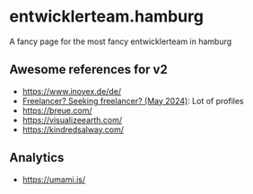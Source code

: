# entwicklerteam.hamburg

A fancy page for the most fancy entwicklerteam in hamburg

## Awesome references for v2

- https://www.inovex.de/de/
- [Freelancer? Seeking freelancer? (May 2024)](https://news.ycombinator.com/item?id=40224211): Lot of profiles
- https://breue.com/
- https://visualizeearth.com/
- https://kindredsalway.com/

## Analytics

- https://umami.is/
